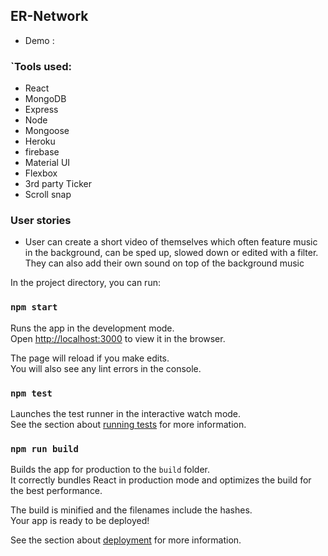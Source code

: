 ## ER-Network

- Demo :

### `Tools used:

- React
- MongoDB
- Express
- Node
- Mongoose
- Heroku
- firebase
- Material UI
- Flexbox
- 3rd party Ticker
- Scroll snap

### User stories

- User can create a short video of themselves which often feature music in the background, can be sped up, slowed down or edited with a filter. They can also add their own sound on top of the background music

In the project directory, you can run:

### `npm start`

Runs the app in the development mode.<br />
Open [http://localhost:3000](http://localhost:3000) to view it in the browser.

The page will reload if you make edits.<br />
You will also see any lint errors in the console.

### `npm test`

Launches the test runner in the interactive watch mode.<br />
See the section about [running tests](https://facebook.github.io/create-react-app/docs/running-tests) for more information.

### `npm run build`

Builds the app for production to the `build` folder.<br />
It correctly bundles React in production mode and optimizes the build for the best performance.

The build is minified and the filenames include the hashes.<br />
Your app is ready to be deployed!

See the section about [deployment](https://facebook.github.io/create-react-app/docs/deployment) for more information.
